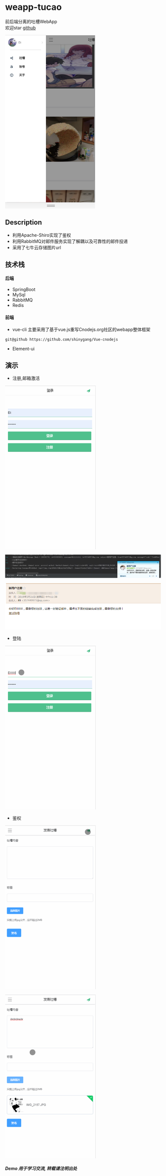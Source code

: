 # weapp-tucao

前后端分离的吐槽WebApp<br/>
欢迎star [github](https://github.com/Kiritoken/tucao-webapp.git)


![](image/home.png)

## Description
- 利用Apache-Shiro实现了鉴权
- 利用RabbitMQ对邮件服务实现了解耦以及可靠性的邮件投递
- 采用了七牛云存储图片url

## 技术栈

#### 后端
* SpringBoot
* MySql
* RabbitMQ
* Redis

#### 前端
* vue-cli 主要采用了基于vue.js重写Cnodejs.org社区的webapp整体框架

```
git@github https://github.com/shinygang/Vue-cnodejs
```
* Element-ui



## 演示

* 注册,邮箱激活

![](image/register.gif)

![](image/register_1.png)

![](image/register_2.png)

* 登陆

![](image/login.gif)

* 鉴权

![激活前](image/jianquan.gif)


![激活后](image/jianquan_2.gif)


##### Demo 用于学习交流, 转载请注明出处

